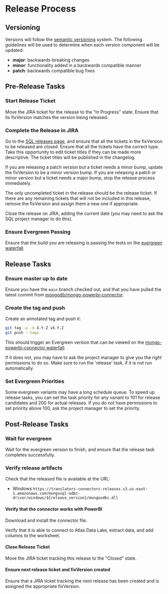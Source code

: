 # Release Process

## Versioning

Versions will follow the [semantic versioning](https://semver.org/) system.
The following guidelines will be used to determine when each version component will be updated:
- **major**: backwards-breaking changes
- **minor**: functionality added in a backwards compatible manner
- **patch**: backwards compatible bug fixes

## Pre-Release Tasks

### Start Release Ticket

Move the JIRA ticket for the release to the "In Progress" state.
Ensure that its fixVersion matches the version being released.

### Complete the Release in JIRA

Go to the [SQL releases page](https://jira.mongodb.org/projects/SQL?selectedItem=com.atlassian.jira.jira-projects-plugin%3Arelease-page&status=unreleased), and ensure that all the tickets in the fixVersion to be released are closed.
Ensure that all the tickets have the correct type. Take this opportunity to edit ticket titles if they can be made more descriptive.
The ticket titles will be published in the changelog.

If you are releasing a patch version but a ticket needs a minor bump, update the fixVersion to be a minor version bump.
If you are releasing a patch or minor version but a ticket needs a major bump, stop the release process immediately.

The only uncompleted ticket in the release should be the release ticket.
If there are any remaining tickets that will not be included in this release, remove the fixVersion and assign them a new one if appropriate.

Close the release on JIRA, adding the current date (you may need to ask the SQL project manager to do this).

### Ensure Evergreen Passing

Ensure that the build you are releasing is passing the tests on the
[evergreen waterfall](https://evergreen.mongodb.com/waterfall/mongo-powerbi-connector).

## Release Tasks

### Ensure master up to date

Ensure you have the `main` branch checked out, and that you have pulled the latest
commit from [mongodb/mongo-powerbi-connector](https://github.com/mongodb/mongo-powerbi-connector).

### Create the tag and push

Create an annotated tag and push it:

```sh
git tag -a -m X.Y.Z vX.Y.Z
git push --tags
```

This should trigger an Evergreen version that can be viewed on the
[mongo-powerbi-connector waterfall](https://evergreen.mongodb.com/waterfall/mongo-powerbi-connector).

If it does not, you may have to ask the project manager to give you the right permissions to do so.
Make sure to run the 'release' task, if it is not run automatically.

### Set Evergreen Priorities

Some evergreen variants may have a long schedule queue.
To speed up release tasks, you can set the task priority for any variant to 101 for release candidates and 200 for actual releases.
If you do not have permissions to set priority above 100, ask the project manager to set the
priority.

## Post-Release Tasks

### Wait for evergreen

Wait for the evergreen version to finish, and ensure that the release task completes successfully.

### Verify release artifacts

Check that the released file is available at the URL:
- Windows
`https://translators-connectors-releases.s3.us-east-1.amazonaws.com/mongosql-odbc-driver/windows/${release_version}/mongoodbc.dll`

#### Verify that the connector works with PowerBI

Download and install the connector file.

Verify that it is able to connect to Atlas Data Lake, extract data,
and add columns to the worksheet.

#### Close Release Ticket

Move the JIRA ticket tracking this release to the "Closed" state.

#### Ensure next release ticket and fixVersion created

Ensure that a JIRA ticket tracking the next release has been created
and is assigned the appropriate fixVersion.
